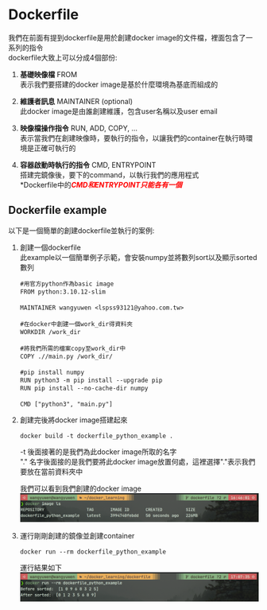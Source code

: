 # Dockerfile
我們在前面有提到dockerfile是用於創建docker image的文件檔，裡面包含了一系列的指令  
dockerfile大致上可以分成4個部份:
1. **基礎映像檔** FROM  
   表示我們要搭建的docker image是基於什麼環境為基底而組成的

2. **維護者訊息** MAINTAINER (optional)  
   此docker image是由誰創建維護，包含user名稱以及user email

3. **映像檔操作指令** RUN, ADD, COPY, ...  
   表示當我們在創建映像時，要執行的指令，以讓我們的container在執行時環境是正確可執行的

4. **容器啟動時執行的指令** CMD, ENTRYPOINT  
   搭建完鏡像後，要下的command，以執行我們的應用程式  
   \*Dockerfile中的<font color=#FF0000>***CMD和ENTRYPOINT只能各有一個***</font>

## Dockerfile example
以下是一個簡單的創建dockerfile並執行的案例:
1. 創建一個dockerfile  
   此example以一個簡單例子示範，會安裝numpy並將數列sort以及顯示sorted數列
   ```
   #用官方python作為basic image
   FROM python:3.10.12-slim
   
   MAINTAINER wangyuwen <lspss93121@yahoo.com.tw>
   
   #在docker中創建一個work_dir得資料夾
   WORKDIR /work_dir
   
   #將我們所需的檔案copy至work_dir中
   COPY .//main.py /work_dir/
   
   #pip install numpy
   RUN python3 -m pip install --upgrade pip
   RUN pip install --no-cache-dir numpy
   
   CMD ["python3", "main.py"]
   ```

2. 創建完後將docker image搭建起來
   ```
   docker build -t dockerfile_python_example .
   ```
   -t 後面接著的是我們為此docker image所取的名字  
   "\." 名字後面接的是我們要將此docker image放置何處，這裡選擇"\."表示我們要放在當前資料夾中  
   
   我們可以看到我們創建的docker image
   ![dockerfile_build_res](dockerfile_build_res.png)

3. 運行剛剛創建的鏡像並創建container  
   ```
   docker run --rm dockerfile_python_example
   ```
   運行結果如下
   ![docker_run_res](docker_run_res.png)
